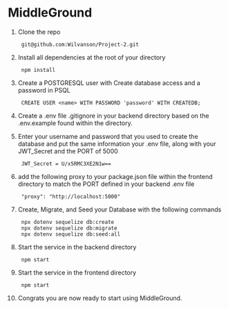 # MiddleGround
1. Clone the repo

        git@github.com:Wilvanson/Project-2.git

2. Install all dependencies at the root of your directory

        npm install

3. Create a POSTGRESQL user with Create database access and a password in PSQL

        CREATE USER <name> WITH PASSWORD 'password' WITH CREATEDB;

4. Create a .env file .gitignore in your backend directory based on the .env.example found within the directory.

5. Enter your username and password that you used to create the database and put the same information your .env file, along with your JWT_Secret and the PORT of 5000

        JWT_Secret = U/x5RMC3XE2N1w==

6. add the following proxy to your package.json file within the frontend directory to match the PORT defined in your backend .env file

        "proxy": "http://localhost:5000"

7. Create, Migrate, and Seed your Database with the following commands

        npx dotenv sequelize db:create
        npx dotenv sequelize db:migrate
        npx dotenv sequelize db:seed:all

8. Start the service in the backend directory

        npm start

9. Start the service in the frontend directory

        npm start

10. Congrats you are now ready to start using MiddleGround.
